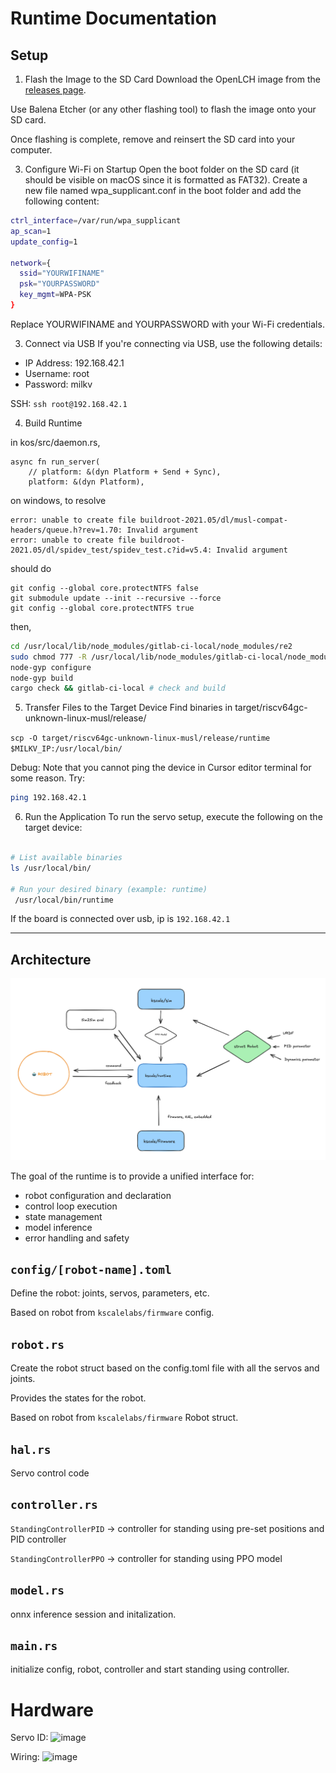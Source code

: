 # Runtime Documentation

## Setup

1. Flash the Image to the SD Card
Download the OpenLCH image from the [releases page](https://github.com/Zeroth-Robotics/OpenLCH-buildroot/releases).

Use Balena Etcher (or any other flashing tool) to flash the image onto your SD card.

Once flashing is complete, remove and reinsert the SD card into your computer.

3. Configure Wi-Fi on Startup
Open the boot folder on the SD card (it should be visible on macOS since it is formatted as FAT32).
Create a new file named wpa_supplicant.conf in the boot folder and add the following content:

```bash
ctrl_interface=/var/run/wpa_supplicant
ap_scan=1
update_config=1

network={
  ssid="YOURWIFINAME"
  psk="YOURPASSWORD"
  key_mgmt=WPA-PSK
}
```
Replace YOURWIFINAME and YOURPASSWORD with your Wi-Fi credentials.

3. Connect via USB
If you're connecting via USB, use the following details:

- IP Address: 192.168.42.1
- Username: root
- Password: milkv

SSH:
`ssh root@192.168.42.1`

4. Build Runtime

in kos/src/daemon.rs,

```
async fn run_server(
    // platform: &(dyn Platform + Send + Sync),
    platform: &(dyn Platform),
```

on windows, 
to resolve 
```
error: unable to create file buildroot-2021.05/dl/musl-compat-headers/queue.h?rev=1.70: Invalid argument
error: unable to create file buildroot-2021.05/dl/spidev_test/spidev_test.c?id=v5.4: Invalid argument
```
should do
```
git config --global core.protectNTFS false
git submodule update --init --recursive --force
git config --global core.protectNTFS true
```
then, 
```bash
cd /usr/local/lib/node_modules/gitlab-ci-local/node_modules/re2
sudo chmod 777 -R /usr/local/lib/node_modules/gitlab-ci-local/node_modules/re2
node-gyp configure
node-gyp build
cargo check && gitlab-ci-local # check and build
```

5. Transfer Files to the Target Device
Find binaries in target/riscv64gc-unknown-linux-musl/release/

`scp -O target/riscv64gc-unknown-linux-musl/release/runtime $MILKV_IP:/usr/local/bin/`

Debug:
Note that you cannot ping the device in Cursor editor terminal for some reason. Try:
```bash
ping 192.168.42.1
```

6. Run the Application
To run the servo setup, execute the following on the target device:

```bash

# List available binaries
ls /usr/local/bin/

# Run your desired binary (example: runtime)
 /usr/local/bin/runtime
```





If the board is connected over usb, ip is `192.168.42.1`






---

## Architecture

<img src="public/runtime.png" alt="Runtime Architecture">

The goal of the runtime is to provide a unified interface for:

- robot configuration and declaration
- control loop execution
- state management
- model inference
- error handling and safety

## `config/[robot-name].toml`

Define the robot: joints, servos, parameters, etc.

Based on robot from `kscalelabs/firmware` config.

## `robot.rs`

Create the robot struct based on the config.toml file with all the servos and joints.

Provides the states for the robot.

Based on robot from `kscalelabs/firmware` Robot struct.

## `hal.rs`

Servo control code

## `controller.rs`

`StandingControllerPID` -> controller for standing using pre-set positions and PID controller

`StandingControllerPPO` -> controller for standing using PPO model

## `model.rs`

onnx inference session and initalization.

## `main.rs`

initialize config, robot, controller and start standing using controller.


# Hardware
Servo ID:
![image](https://github.com/user-attachments/assets/93db0404-bf76-4b4f-9201-665cc868364b)

Wiring:
![image](https://github.com/user-attachments/assets/d1c02231-ae6e-4333-bf7e-74db47416b88)

